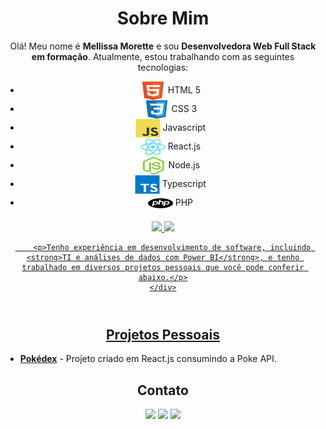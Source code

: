<header>
    <div>
        <h1>Sobre Mim</h1>
        <p>Olá! Meu nome é <strong>Mellissa Morette</strong> e sou <strong>Desenvolvedora Web Full Stack em formação</strong>. Atualmente, estou trabalhando com as seguintes tecnologias:</p>
        <aside>
            <ul>
          <li><img align="center" alt="Mel-HTML" height="30" width="40" src="https://raw.githubusercontent.com/devicons/devicon/master/icons/html5/html5-original.svg"> HTML 5</li>
          <li><img align="center" alt="Mel-CSS" height="30" width="40" src="https://raw.githubusercontent.com/devicons/devicon/master/icons/css3/css3-original.svg"> CSS 3</li>
          <li><img align="center" alt="Mel-Js" height="30" width="40" src="https://raw.githubusercontent.com/devicons/devicon/master/icons/javascript/javascript-original.svg"> Javascript</li>
          <li><img align="center" alt="Mel-React" height="30" width="40" src="https://raw.githubusercontent.com/devicons/devicon/master/icons/react/react-original.svg"> React.js</li>
          <li><img align="center" alt="Mel-Node" height="30" width="40" src="https://raw.githubusercontent.com/devicons/devicon/master/icons/nodejs/nodejs-original.svg"> Node.js</li>
          <li><img align="center" alt="Mel-Ts" height="30" width="40" src="https://raw.githubusercontent.com/devicons/devicon/master/icons/typescript/typescript-original.svg"> Typescript</li>
          <li><img align="center" alt="Mel-PHP" height="30" width="40" src="https://raw.githubusercontent.com/devicons/devicon/master/icons/php/php-plain.svg"> PHP</li>
        </ul>
        </aside>
        <aside>
            <a href="https://github.com/MelMorette">
          <img height="180em" src="https://github-readme-stats.vercel.app/api?username=MelMorette&show_icons=true&theme=onedark&include_all_commits=true&count_private=true"/>
          <img height="180em" src="https://github-readme-stats.vercel.app/api/top-langs/?username=MelMorette&layout=compact&langs_count=7&theme=onedark"/>
        </aside>
        
        <p>Tenho experiência em desenvolvimento de software, incluindo <strong>TI e análises de dados com Power BI</strong>, e tenho trabalhado em diversos projetos pessoais que você pode conferir abaixo.</p>
    </div>
</header>
<main>
    <div>
        <div align="center">
            <h2>Projetos Pessoais</h2>
        </div>
        <ul>
          <li><a href="http://pokedex-mellissa-morette.surge.sh/"><strong>Pokédex</strong></a> - Projeto criado em React.js consumindo a Poke API.</li>
        </ul>
        <div align="center">
            <h2>Contato</h2>
        </div>
        <div align="center">
          <a href="https://instagram.com/mellissa_morette" target="_blank"><img src="https://img.shields.io/badge/-Instagram-%23E4405F?style=for-the-badge&logo=instagram&logoColor=white" target="_blank"></a>
  <a href = "mailto:contatomellissamorette@gmail.com"><img src="https://img.shields.io/badge/-Gmail-%23333?style=for-the-badge&logo=gmail&logoColor=white" target="_blank"></a>
  <a href="https://www.linkedin.com/in/mellissa-morette/" target="_blank"><img src="https://img.shields.io/badge/-LinkedIn-%230077B5?style=for-the-badge&logo=linkedin&logoColor=white" target="_blank"></a> 
        </div>
    </div>
</main>
<footer>
    <div style="display: inline_block" align="center"><br>
  
</div>
</footer>


  
